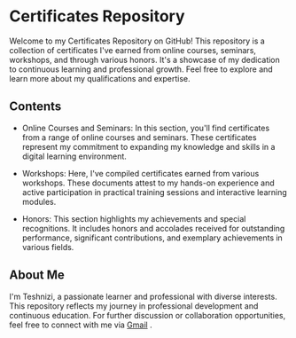 # Certificates Repository
Welcome to my Certificates Repository on GitHub! This repository is a collection of certificates I've earned from online courses, seminars, workshops, and through various honors. It's a showcase of my dedication to continuous learning and professional growth. Feel free to explore and learn more about my qualifications and expertise.

## Contents
- Online Courses and Seminars: In this section, you'll find certificates from a range of online courses and seminars. These certificates represent my commitment to expanding my knowledge and skills in a digital learning environment.

- Workshops: Here, I've compiled certificates earned from various workshops. These documents attest to my hands-on experience and active participation in practical training sessions and interactive learning modules.

- Honors: This section highlights my achievements and special recognitions. It includes honors and accolades received for outstanding performance, significant contributions, and exemplary achievements in various fields.

## About Me
I'm Teshnizi, a passionate learner and professional with diverse interests. This repository reflects my journey in professional development and continuous education. For further discussion or collaboration opportunities, feel free to connect with me via [Gmail](https://Mohammadrezaahmaditeshnizi@gmail.com) .
